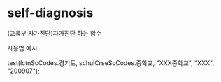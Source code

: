 # self-diagnosis
(교육부 자가진단)자가진단 하는 함수

사용법 예시

test(lctnScCodes.경기도, schulCrseScCodes.중학교, "XXX중학교", "XXX", "200907");
